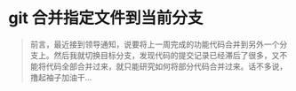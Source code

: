 # git 合并指定文件到当前分支
> 前言，最近接到领导通知，说要将上一周完成的功能代码合并到另外一个分支上。然后我就切换目标分支，发现代码的提交记录已经滞后了很多，又不能将代码全部合并过来，就只能研究如何将部分代码合并过来。话不多说，撸起袖子加油干...

